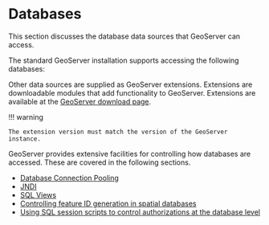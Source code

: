 # Databases

This section discusses the database data sources that GeoServer can access.

The standard GeoServer installation supports accessing the following databases:

Other data sources are supplied as GeoServer extensions. Extensions are downloadable modules that add functionality to GeoServer. Extensions are available at the [GeoServer download page](https://geoserver.org/download).

!!! warning

    The extension version must match the version of the GeoServer instance.

GeoServer provides extensive facilities for controlling how databases are accessed. These are covered in the following sections.

-   [Database Connection Pooling](connection-pooling.md)
-   [JNDI](jndi.md)
-   [SQL Views](sqlview.md)
-   [Controlling feature ID generation in spatial databases](primarykey.md)
-   [Using SQL session scripts to control authorizations at the database level](sqlsession.md)
